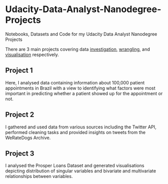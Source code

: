 # Udacity-Data-Analyst-Nanodegree-Projects

Notebooks, Datasets and Code for my Udacity Data Analyst Nanodegree Projects

There are 3 main projects covering data [investigation](/Project_1_Investigate_A_Dataset), [wrangling](/Project_2_Data_Wrangling), and [visualisation](/Project_3_Data_Visualisation) respectively. 

## Project 1
Here, I analysed data containing information about 100,000 patient appointments in Brazil with a view to identifying what factors were most important in predicting whether a patient showed up for the appointment or not.

## Project 2
I gathered and used data from various sources including the Twitter API, performed cleaning tasks and provided insights on tweets from the WeRateDogs Archive.

## Project 3
I analysed the Prosper Loans Dataset and generated visualisations depicting distribution of singular variables and bivariate and multivariate relationships between variables. 
